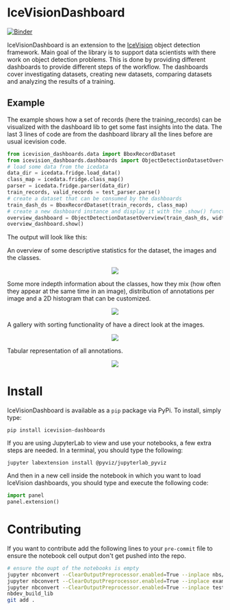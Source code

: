# IceVisionDashboard

[![Binder](https://mybinder.org/badge_logo.svg)](https://mybinder.org/v2/gh/fstroth/icevision_dashboards/HEAD)

IceVisionDashboard is an extension to the
[IceVision](https://github.com/airctic/icevision) object detection framework.
Main goal of the library is to support data scientists with there work on object
detection problems. This is done by providing different dashboards to provide
different steps of the workflow. The dashboards cover investigating datasets,
creating new datasets, comparing datasets and analyzing the results of a
training.

## Example

The example shows how a set of records (here the training_records) can be
visualized with the dashboard lib to get some fast insights into the data. The
last 3 lines of code are from the dashboard library all the lines before are
usual icevision code.

```python
from icevision_dashboards.data import BboxRecordDataset
from icevision_dashboards.dashboards import ObjectDetectionDatasetOverview
# load some data from the icedata
data_dir = icedata.fridge.load_data()
class_map = icedata.fridge.class_map()
parser = icedata.fridge.parser(data_dir)
train_records, valid_records = test_parser.parse()
# create a dataset that can be consumed by the dashboards
train_dash_ds = BboxRecordDataset(train_records, class_map)
# create a new dashboard instance and display it with the .show() function
overview_dashboard = ObjectDetectionDatasetOverview(train_dash_ds, width=1500, height=900)
overview_dashboard.show()
```

The output will look like this:

An overview of some descriptive statistics for the dataset, the images and the
classes.

<div style="text-align:center"><img src="imgs/dataset_overview_0.png" /></div>

Some more indepth information about the classes, how they mix (how often they
appear at the same time in an image), distribution of annotations per image and
a 2D histogram that can be customized.

<div style="text-align:center"><img src="imgs/dataset_overview_1.png" /></div>

A gallery with sorting functionality of have a direct look at the images.

<div style="text-align:center"><img src="imgs/dataset_overview_2.png" /></div>

Tabular representation of all annotations.

<div style="text-align:center"><img src="imgs/dataset_overview_3.png" /></div>

# Install

IceVisionDashboard is available as a `pip` package via PyPi. To install, simply type:

```shell
pip install icevision-dashboards
```

If you are using JupyterLab to view and use your notebooks, a few extra steps are needed. In a terminal, you should type the following:

```shell
jupyter labextension install @pyviz/jupyterlab_pyviz
```

And then in a new cell inside the notebook in which you want to load IceVision dashboards, you should type and execute the following code:

```python
import panel
panel.extension()
```

# Contributing

If you want to contribute add the following lines to your `pre-commit` file to
ensure the notebook cell output don't get pushed into the repo.

```bash
# ensure the oupt of the notebooks is empty
jupyter nbconvert --ClearOutputPreprocessor.enabled=True --inplace nbs/*.ipynb
jupyter nbconvert --ClearOutputPreprocessor.enabled=True --inplace examples/*.ipynb
jupyter nbconvert --ClearOutputPreprocessor.enabled=True --inplace test_data_generation/*.ipynb
nbdev_build_lib
git add .
```
